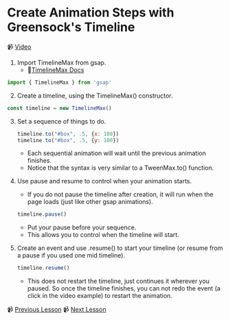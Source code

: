# Create Animation Steps with Greensock's Timeline

📹 [Video](https://egghead.io/lessons/greensock-create-animation-steps-with-greensock-s-timeline)

1. Import TimelineMax from gsap.
    - 🤔[TimelineMax Docs](https://greensock.com/docs/v2/TimelineMax)
```js
import { TimelineMax } from 'gsap'
```

2. Create a timeline, using the TimelineMax() constructor.
```js
const timeline = new TimelineMax()
```

3. Set a sequence of things to do.
    ```js
    timeline.to("#box", .5, {x: 100})
    timeline.to("#box", .5, {y: 100})
    ```
    - Each sequential animation will wait until the previous animation finishes.
    - Notice that the syntax is very similar to a TweenMax.to() function.

4. Use pause and resume to control when your animation starts.
    - If you do not pause the timeline after creation, it will run when the page loads (just like other gsap animations).
    ```js
    timeline.pause()
    ```
    - Put your pause before your sequence.
    - This allows you to control when the timeline will start.

5. Create an event and use .resume() to start your timeline (or resume from a pause if you used one mid timeline).
    ```js
    timeline.resume()
    ```
    - This does not restart the timeline, just continues it wherever you paused. So once the timeline finishes, you can not redo the event (a click in the video example) to restart the animation.

📹 [Previous Lesson](https://egghead.io/lessons/greensock-rotate-an-element-based-on-previous-values-with-greensock)
📹 [Next Lesson](https://egghead.io/lessons/greensock-pause-or-resume-an-animation-by-checking-isactive-with-greensock)
